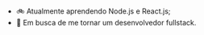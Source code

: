 
- 🚲 Atualmente aprendendo Node.js e React.js;
- 💪 Em busca de me tornar um desenvolvedor fullstack.

